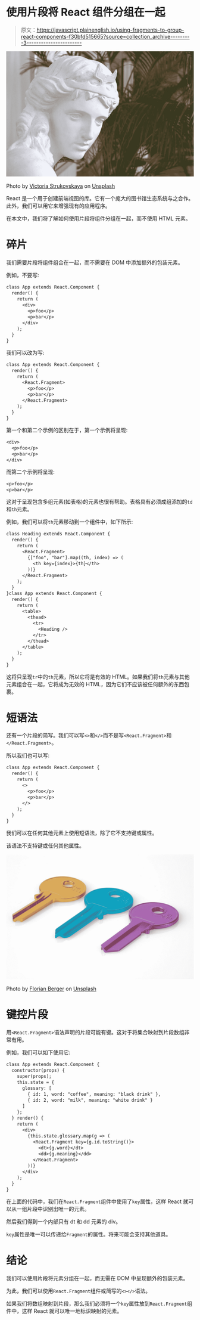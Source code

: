 # 使用片段将 React 组件分组在一起

> 原文：<https://javascript.plainenglish.io/using-fragments-to-group-react-components-f30bfd515665?source=collection_archive---------3----------------------->

![](img/1664162ad18a47e8a4b6e5aa38612059.png)

Photo by [Victoria Strukovskaya](https://unsplash.com/@struvictoryart?utm_source=medium&utm_medium=referral) on [Unsplash](https://unsplash.com?utm_source=medium&utm_medium=referral)

React 是一个用于创建前端视图的库。它有一个庞大的图书馆生态系统与之合作。此外，我们可以用它来增强现有的应用程序。

在本文中，我们将了解如何使用片段将组件分组在一起，而不使用 HTML 元素。

# 碎片

我们需要片段将组件组合在一起，而不需要在 DOM 中添加额外的包装元素。

例如，不要写:

```
class App extends React.Component {
  render() {
    return (
      <div>
        <p>foo</p>
        <p>bar</p>
      </div>
    );
  }
}
```

我们可以改为写:

```
class App extends React.Component {
  render() {
    return (
      <React.Fragment>
        <p>foo</p>
        <p>bar</p>
      </React.Fragment>
    );
  }
}
```

第一个和第二个示例的区别在于，第一个示例将呈现:

```
<div>
  <p>foo</p>
  <p>bar</p>
</div>
```

而第二个示例将呈现:

```
<p>foo</p>
<p>bar</p>
```

这对于呈现包含多组元素(如表格)的元素也很有帮助。表格具有必须成组添加的`td`和`th`元素。

例如，我们可以将`th`元素移动到一个组件中，如下所示:

```
class Heading extends React.Component {
  render() {
    return (
      <React.Fragment>
        {["foo", "bar"].map((th, index) => (
          <th key={index}>{th}</th>
        ))}
      </React.Fragment>
    );
  }
}class App extends React.Component {
  render() {
    return (
      <table>
        <thead>
          <tr>
            <Heading />
          </tr>
        </thead>
      </table>
    );
  }
}
```

这将只呈现`tr`中的`th`元素，所以它将是有效的 HTML。如果我们将`th`元素与其他元素组合在一起，它将成为无效的 HTML，因为它们不应该被任何额外的东西包裹。

# 短语法

还有一个片段的简写。我们可以写`<>`和`</>`而不是写`<React.Fragment>`和`</React.Fragment>`。

所以我们也可以写:

```
class App extends React.Component {
  render() {
    return (
      <>
        <p>foo</p>
        <p>bar</p>
      </>
    );
  }
}
```

我们可以在任何其他元素上使用短语法，除了它不支持键或属性。

该语法不支持键或任何其他属性。

![](img/23c7e474aaae5f024b91895b8729b8bc.png)

Photo by [Florian Berger](https://unsplash.com/@bergerteam?utm_source=medium&utm_medium=referral) on [Unsplash](https://unsplash.com?utm_source=medium&utm_medium=referral)

# 键控片段

用`<React.Fragment>`语法声明的片段可能有键。这对于将集合映射到片段数组非常有用。

例如，我们可以如下使用它:

```
class App extends React.Component {
  constructor(props) {
    super(props);
    this.state = {
      glossary: [
        { id: 1, word: "coffee", meaning: "black drink" },
        { id: 2, word: "milk", meaning: "white drink" }
      ]
    };
  } render() {
    return (
      <div>
        {this.state.glossary.map(g => (
          <React.Fragment key={g.id.toString()}>
            <dt>{g.word}</dt>
            <dd>{g.meaning}</dd>
          </React.Fragment>
        ))}
      </div>
    );
  }
}
```

在上面的代码中，我们在`React.Fragment`组件中使用了`key`属性，这样 React 就可以从一组片段中识别出唯一的元素。

然后我们得到一个内部只有 dt 和 dd 元素的 div。

`key`属性是唯一可以传递给`Fragment`的属性。将来可能会支持其他道具。

# 结论

我们可以使用片段将元素分组在一起，而无需在 DOM 中呈现额外的包装元素。

为此，我们可以使用`React.Fragment`组件或简写的`<></>`语法。

如果我们将数组映射到片段，那么我们必须将一个`key`属性放到`React.Fragment`组件中，这样 React 就可以唯一地标识映射的元素。